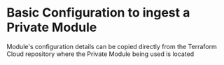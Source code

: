 # Basic Configuration to ingest a Private Module

Module's configuration details can be copied directly from the Terraform Cloud repository where the Private Module being used is located
